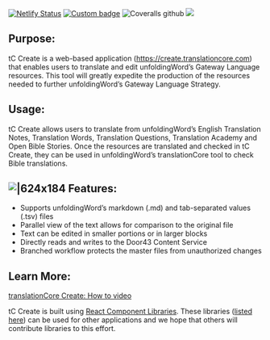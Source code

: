 [![Netlify Status](https://api.netlify.com/api/v1/badges/b1463957-7c2f-4297-b5f0-afb4f985a2fc/deploy-status)](https://app.netlify.com/sites/tc-create-app/deploys)
[![Custom badge](https://img.shields.io/endpoint?color=%2374b9ff&url=https%3A%2F%2Fraw.githubusercontent.com%2FunfoldingWord%2Ftc-create-app%2Fmaster%2Fcoverage%2Fshields.json)]()
![Coveralls github](https://img.shields.io/coveralls/github/unfoldingWord/tc-create-app?label=Unit%20Tests)
![ ](https://github.com/unfoldingWord/tc-create-app/workflows/Install%2C%20Build%20%26%20Run%20Cypress/badge.svg?branch=master)

## Purpose:

tC Create is a web-based application (https://create.translationcore.com) that enables users to translate and edit unfoldingWord’s Gateway Language resources. This tool will greatly expedite the production of the resources needed to further unfoldingWord’s Gateway Language Strategy.

## Usage:

tC Create allows users to translate from unfoldingWord’s English Translation Notes, Translation Words, Translation Questions, Translation Academy and Open Bible Stories. Once the resources are translated and checked in tC Create, they can be used in unfoldingWord’s translationCore tool to check Bible translations.

## ![|624x184](https://lh5.googleusercontent.com/-AeATTog0tOcS9Fv1b0SEjPpIJvrKZpguWhMTTUtUyDgnaa0seG7nqBfQYlXXpK7yTh9uUKD_AHrypekRYbzpj7F7xE-L9aE7Liyj7rqD22-gLerjMmm4aJnNBxoIFmQXXu--dUX) Features:

* Supports unfoldingWord’s markdown (.md) and tab-separated values (.tsv) files
* Parallel view of the text allows for comparison to the original file
* Text can be edited in smaller portions or in larger blocks
* Directly reads and writes to the Door43 Content Service
* Branched workflow protects the master files from unauthorized changes

## Learn More:

[translationCore Create: How to video](https://drive.google.com/file/d/12cpPTgEnQULFMhefLoPN9Skzm3Kcl9Nj/view?usp=sharing)

tC Create is built using [React Component Libraries](https://forum.door43.org/t/component-libraries/396). These libraries ([listed here](https://forum.door43.org/t/component-list/468)) can be used for other applications and we hope that others will contribute libraries to this effort.

